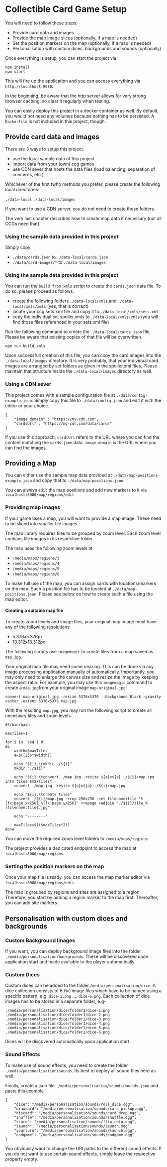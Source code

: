 # Collectible Card Game Setup

You will need to follow these steps:

* Provide card data and images
* Provide the map image slices (optionally, if a map is needed)
* Set the position markers on the map (optionally, if a map is needed)
* Personalisation with custom dices, backgrounds and sounds (optionally)

Once everything is setup, you can start the project via

````
npm install
npm start
````

This will fire up the application and you can access everything via `http://localhost:8080`.

In the beginning, be aware that the http server allows for very strong browser caching, so clear it regularly when testing.

You can easily deploy this project in a docker container as well. By default, you would not need any volumes because nothing has to be persisted. A `Dockerfile` is not included in this project, though.

## Provide card data and images

There are 3 ways to setup this project.

* use the local sample data of this project
* import data from your (own) ccg games
* use CDN sever that hosts the data files (load balancing, separation of concerns, etc.)

Whichever of the first twho methods you prefer, please create the following local directories:

`./data-local`
`./data-local/images`

If you want to use a CDN server, you do not need to create those folders.

The very last chapter describes how to create map data if necessary (not all CCGs need that).

### Using the sample data provided in this project

Simply copy 

* `./data/cards.json` to `./data-local/cards.json`
* `./data/card-images/*` to `./data-local/images`

### Using the sample data provided in this project

You can run the `build from xmls` script to create the `cards.json` data file. To do so, please proceed as follows.

* create the following folders `./data-local/xmls` and `./data-local/xmls/xmls` (yes, that is correct)
* locate your ccg sets.xml file and copy it to `./data-local/xmls/sets.xml`
* copy the individual set spoiler.xmls to `./data-local/xmls/xmls` (you will find those files referenced in your sets.xml file)

Run the following command to create the `./data-local/cards.json` file. Please be aware that existing copies of that file will be overwritten.

````
npm run build_xmls
````

Upon successfull creation of this file, you can copy the card images into the `./data-local/images` directory. It is very probably, that your individual card images are arranged by set folders as given in the spoiler.xml files. Please maintain that structure inside the `./data-local/images` directory as well.

### Using a CDN sever

This project comes with a sample configuration file at `./data/config-example.json`. Simply copy this file to `./data/config.json` and edit it with the editor or your choice.

````
{
    "image_domain" : "https://my-cdn.com",
    "cardsUrl" : "https://my-cdn.com/data/cards"
}
````

If you use this approach, `cardsUrl` refers to the URL where you can find the content matching the `cards.json` data. `image_domain` is the URL where you can find the images. 

## Providing a Map

You can either use the sample map data provided at `./data/map-positions-example.json` and copy that to `./data/map-positions.json`.

You can always `edit` the map positions and add new markers to it via `localhost:8080/map/regions/edit`

### Providing map images

If your game uses a map, you will want to provide a map image. These need to be sliced into smaller tile images.

The map library requires tiles to be grouped by zoom level. Each zoom level contians tile images in its respective folder.

The map uses the following zoom levels at 

* `/media/maps/regions/3`
* `/media/maps/regions/4`
* `/media/maps/regions/5`
* `/media/maps/regions/6`

To make full use of the map, you can assign cards with locations/markers on the map. Such a position file has to be located at `./data/map-positions.json`. Please see below on how to create such a file using the map editor.

#### Creating a suitable map file

To create zoom levels and image tiles, your original map image must have any of the following resolutions:

* 5.376x5.376px 
* 13.312x13.312px

The following scripts use `imagemagic` to create tiles from a map saved as `map.jpg`.

Your original map file may need some resizing. This can be done via any image processing application manually of automatically. Importantly, you may only need to enlarge the canvas size and resize the image by keeping the aspect ratio. For example, you may use this `imagemagic` command to create a `map.jpg`from your original image `map-original.jpg`:

```
convert map-original.jpg -resize 5376x5376  -background Black -gravity center -extent 5376x5376 map.jpg
```

With the resulting `map.jpg`, you may run the following script to create all necesasry tiles and zoom levels.

```
#!/bin/bash

maxTiles=1

for i in `seq 1 8`
do
    width=$maxTiles
    a=$((256*$width))

    echo "${i}.\tmkdir ./${i}"
    mkdir "./${i}"

    echo "${i}.\tconvert ./map.jpg -resize ${a}x${a} ./${i}/map.jpg into tiles $maxTiles"
    convert ./map.jpg -resize ${a}x${a} ./${i}/map.jpg

    echo "${i}.\tcreate tiles"
    convert ./${i}/map.jpg -crop 256x256 -set filename:tile "%[fx:page.x/256]_%[fx:page.y/256]" +repage +adjoin "./${i}/tile_%[filename:tile].jpg"

    echo "--------"

    maxTiles=$(($maxTiles*2))
done
```

You can move the required zoom level folders to `/media/maps/regions`

The project provides a dedicated endpoint to access the map at `localhost:8080/map/regions`.

### Setting the position markers on the map

Once your map file is ready, you can access the map marker editor via `localhost:8080/map/regions/edit`.

The map is grouped by regions and sites are assigned to a region. Therefore, you start by adding a region marker to the map first. Thereafter, you can add site markers.


## Personalisation with custom dices and backgrounds

### Custom Background Images

If you want, you can deploy background image files into the folder `./media/personalisation/backgrounds`. These will be discovered upon application start and made available to the player automatically.

### Custom Dices

Custom dices can be added to the folder `/media/personalisation/dice`. A dice collection consists of 6 `PNG` image files which have to be named using a specific pattern, e.g. `dice-1.png` .... `dice-6.png`. Each collection of dice images has to be stored in a separate folder, e.g-

```
./media/personalisation/dice/folder1/dice-1.png
./media/personalisation/dice/folder1/dice-2.png
./media/personalisation/dice/folder1/dice-3.png
./media/personalisation/dice/folder1/dice-4.png
./media/personalisation/dice/folder1/dice-5.png
./media/personalisation/dice/folder1/dice-6.png
```

Dices will be discovered automatically upon application start.

### Sound Effects

To make use of sound effects, you need to create the folder `./media/personalisation/sounds`. Its best to deploy all sound files here as well.

Finally, create a json file `./media/personalisation/sounds/sounds.json` and paste this example

```
{
    "dice": "/media/personalisation/sounds/roll_dice.ogg",
    "drawcard": "/media/personalisation/sounds/card_pickup.ogg",
    "discard": "/media/personalisation/sounds/card_drop.ogg",
    "shuffle": "/media/personalisation/sounds/shuffle.ogg",
    "score": "/media/personalisation/sounds/flip_coin.ogg",
    "launch": "/media/personalisation/sounds/launch.ogg",
    "yourturn": "/media/personalisation/sounds/launch.ogg",
    "endgame": "/media/personalisation/sounds/endgame.ogg"
}
```

You obviously want to change the URI paths to the different sound effects. If you do not want to use certain sound effects, simple leave the respective property empty.